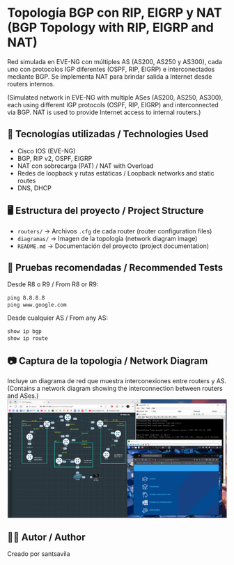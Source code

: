 
# Topología BGP con RIP, EIGRP y NAT (BGP Topology with RIP, EIGRP and NAT)

Red simulada en EVE-NG con múltiples AS (AS200, AS250 y AS300), cada uno con protocolos IGP diferentes (OSPF, RIP, EIGRP) e interconectados mediante BGP. Se implementa NAT para brindar salida a Internet desde routers internos.

(Simulated network in EVE-NG with multiple ASes (AS200, AS250, AS300), each using different IGP protocols (OSPF, RIP, EIGRP) and interconnected via BGP. NAT is used to provide Internet access to internal routers.)

## 📌 Tecnologías utilizadas / Technologies Used

- Cisco IOS (EVE-NG)
- BGP, RIP v2, OSPF, EIGRP
- NAT con sobrecarga (PAT) / NAT with Overload
- Redes de loopback y rutas estáticas / Loopback networks and static routes
- DNS, DHCP

## 🖥️ Estructura del proyecto / Project Structure

- `routers/` → Archivos `.cfg` de cada router (router configuration files)
- `diagramas/` → Imagen de la topología (network diagram image)
- `README.md` → Documentación del proyecto (project documentation)

## 🧪 Pruebas recomendadas / Recommended Tests

Desde R8 o R9 / From R8 or R9:

```
ping 8.8.8.8
ping www.google.com
```

Desde cualquier AS / From any AS:

```
show ip bgp
show ip route
```

## 📷 Captura de la topología / Network Diagram

Incluye un diagrama de red que muestra interconexiones entre routers y AS.  
(Contains a network diagram showing the interconnection between routers and ASes.)
![Topología de red](diagramas/topologia.png)

## 👨‍💻 Autor / Author

Creado por santsavila
